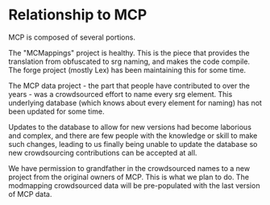 # Relationship to MCP

MCP is composed of several portions.

The "MCMappings" project is healthy. This is the piece that provides the translation from obfuscated to srg naming,
and makes the code compile. The forge project (mostly Lex) has been maintaining this for some time.

The MCP data project - the part that people have contributed to over the years - was a crowdsourced
effort to name every srg element. This underlying database (which knows about every element for naming) has not been
updated for some time.

Updates to the database to allow for new versions had become laborious and complex, and there
are few people with the knowledge or skill to make such changes, leading to us finally being unable
to update the database so new crowdsourcing contributions can be accepted at all.

We have permission to grandfather in the crowdsourced names to a new project from the original
owners of MCP. This is what we plan to do. The modmapping crowdsourced data will be pre-populated with
the last version of MCP data.

